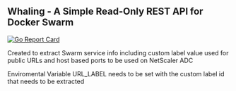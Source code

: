 ## Whaling - A Simple Read-Only REST API for Docker Swarm

[![Go Report Card](https://goreportcard.com/badge/github.com/wynandbooysen/whaling)](https://goreportcard.com/report/github.com/wynandbooysen/whaling) 

Created to extract Swarm service info including custom label value used for public URLs and host based ports to be used on NetScaler ADC

Enviromental Variable URL_LABEL needs to be set with the custom label id that needs to be extracted
